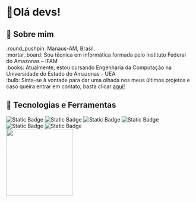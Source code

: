 # 👋Olá devs!
## :woman: Sobre mim
<p>:round_pushpin: Manaus-AM, Brasil. <br/>
:mortar_board: Sou técnica em informática formada pelo Instituto Federal do Amazonas – IFAM<br/>
:books: Atualmente, estou cursando Engenharia da Computação na Universidade do Estado do Amazonas - UEA<br/>
:bulb: Sinta-se à vontade para dar uma olhada nos meus últimos projetos e caso queira entrar em contato, basta clicar <a href="">aqui!</a></p>

## :wrench: Tecnologias e Ferramentas
<div>
<img alt="Static Badge" src="https://img.shields.io/badge/mysql-blue?style=for-the-badge&logo=python&logoColor=%23FFFFFF&labelColor=blue">
<img alt="Static Badge" src="https://img.shields.io/badge/sqlite-orange?style=for-the-badge&logo=sqlite&logoColor=%23FFFFFF&labelColor=orange">
<img alt="Static Badge" src="https://img.shields.io/badge/python-yellow?style=for-the-badge&logo=python&logoColor=%23FFFFFF&labelColor=yellow">
<img alt="Static Badge" src="https://img.shields.io/badge/java-%23E20702?style=for-the-badge&logoColor=%23FFFFFF&labelColor=%23E20702">
<img alt="Static Badge" src="https://img.shields.io/badge/illustrator-FF4A00?style=for-the-badge&logo=adobeillustrator&logoColor=%23FFFFFF&labelColor=FF4A00">
<img alt="Static Badge" src="https://img.shields.io/badge/photoshop-%2303658C?style=for-the-badge&logo=adobephotoshop&logoColor=%23FFFFFF&labelColor=%2303658C">





  
</div>
<div>
<a href="https://github.com/grzlrlph06">
<img loading="lazy" height="180em" src="https://github-readme-stats.vercel.app/api/top-langs/?username=grzlrlph06&layout=compact&langs_count=7&theme=tokyonight"/>
</div>

